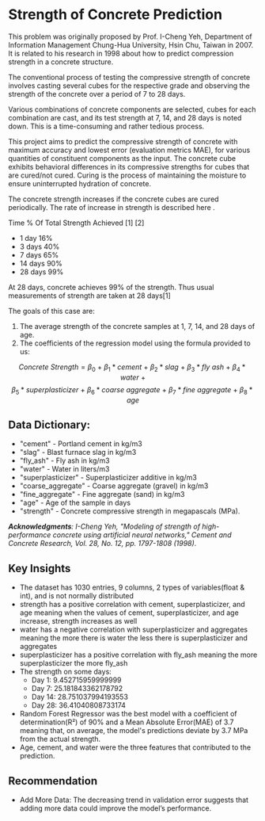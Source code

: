 # Strength of Concrete Prediction
This problem was originally proposed by Prof. I-Cheng Yeh, Department of Information Management Chung-Hua University, Hsin Chu, Taiwan in 2007. It is related to his research in 1998 about how to predict compression strength in a concrete structure.

The conventional process of testing the compressive strength of concrete involves casting several cubes for the respective grade and observing the strength of the concrete over a period of 7 to 28 days.

Various combinations of concrete components are selected, cubes for each combination are cast, and its test strength at 7, 14, and 28 days is noted down. This is a time-consuming and rather tedious process.

This project aims to predict the compressive strength of concrete with maximum accuracy and lowest error (evaluation metrics MAE), for various quantities of constituent components as the input. The concrete cube exhibits behavioral differences in its compressive strengths for cubes that are cured/not cured. Curing is the process of maintaining the moisture to ensure uninterrupted hydration of concrete.

The concrete strength increases if the concrete cubes are cured periodically. The rate of increase in strength is described here .

Time % Of Total Strength Achieved [1] [2]

* 1 day 16%
* 3 days 40%
* 7 days 65%
* 14 days 90%
* 28 days 99%

At 28 days, concrete achieves 99% of the strength. Thus usual measurements of strength are taken at 28 days[1] 

The goals of this case are:

1. The average strength of the concrete samples at 1, 7, 14, and 28 days of age.
2. The coefficients of the regression model using the formula provided to us:

$$ Concrete \ Strength = \beta_{0} \ + \ \beta_{1}*cement \ + \ \beta_{2}*slag \ + \ \beta_{3}*fly \ ash  \ + \ \beta_{4}*water \ + $$ 
$$ \beta_{5}*superplasticizer \ + \ \beta_{6}*coarse \ aggregate \ + \ \beta_{7}*fine \ aggregate \ + \ \beta_{8}*age $$

## Data Dictionary:
- "cement" - Portland cement in kg/m3
- "slag" - Blast furnace slag in kg/m3
- "fly_ash" - Fly ash in kg/m3
- "water" - Water in liters/m3
- "superplasticizer" - Superplasticizer additive in kg/m3
- "coarse_aggregate" - Coarse aggregate (gravel) in kg/m3
- "fine_aggregate" - Fine aggregate (sand) in kg/m3
- "age" - Age of the sample in days
- "strength" - Concrete compressive strength in megapascals (MPa).

***Acknowledgments**: I-Cheng Yeh, "Modeling of strength of high-performance concrete using artificial neural networks," Cement and Concrete Research, Vol. 28, No. 12, pp. 1797-1808 (1998)*.

## Key Insights
- The dataset has 1030 entries, 9 columns, 2 types of variables(float & int), and is not normally distributed
- strength has a positive correlation with cement, superplasticizer, and age meaning when the values of cement, superplasticizer, and age increase, strength increases as well
- water has a  negative correlation with superplasticizer and aggregates meaning the more there is water the less there is superplasticizer and aggregates 
- superplasticizer has a positive correlation with fly_ash meaning the more superplasticizer the more fly_ash
- The strength on some days:
  - Day 1:  9.452715959999999
  - Day 7:  25.181843362178792
  - Day 14:  28.751037994193553
  - Day 28:  36.41040808733174
- Random Forest Regressor was the best model with a coefficient of determination(R²) of 90% and a Mean Absolute Error(MAE) of 3.7 meaning that, on average, the model's predictions deviate by 3.7 MPa from the actual strength.
- Age, cement, and water were the three features that contributed to the prediction.
  
## Recommendation
- Add More Data: The decreasing trend in validation error suggests that adding more data could improve the model’s performance.
